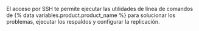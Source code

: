 El acceso por SSH te permite ejecutar las utilidades de línea de comandos de {% data variables.product.product_name %} para solucionar los problemas, ejecutar los respaldos y configurar la replicación.